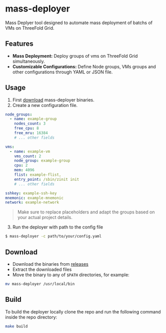 # mass-deployer

Mass Deplyer tool designed to automate mass deployment of batchs of VMs on ThreeFold Grid.

## Features

- **Mass Deployment:** Deploy groups of vms on ThreeFold Grid simultaneously.
- **Customizable Configurations:** Define Node groups, VMs groups and other configurations through YAML or JSON file.

## Usage
1. First [download](#download) mass-deployer binaries.
2. Create a new configuration file.

```yaml
node_groups:
  - name: example-group
    nodes_count: 3
    free_cpu: 8
    free_mru: 16384
    # ... other fields

vms:
  - name: example-vm
    vms_count: 2
    node_group: example-group
    cpu: 2
    mem: 4096
    flist: example-flist,
    entry_point: /sbin/zinit init
    # ... other fields

sshkey: example-ssh-key
mnemonic: example-mnemonic
network: example-network
```
> Make sure to replace placeholders and adapt the groups based on your actual project details.

3. Run the deployer with path to the config file
```bash
$ mass-deployer -c path/to/your/config.yaml
```

## Download

- Download the binaries from [releases](https://github.com/threefoldtech/tfgrid-sdk-go/releases)
- Extract the downloaded files
- Move the binary to any of `$PATH` directories, for example:

```bash
mv mass-deployer /usr/local/bin
```

## Build

To build the deployer locally clone the repo and run the following command inside the repo directory:

```bash
make build
```
